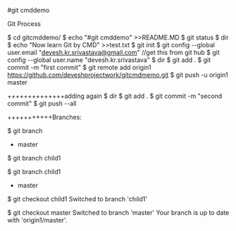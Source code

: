 #git cmddemo



Git Process

$ cd gitcmddemo/
$ echo "#git cmddemo" >>README.MD
$ git status
$ dir
$ echo "Now learn Git by CMD" >>test.txt
$ git init
$ git config --global user.email "devesh.kr.srivastava@gmail.com" //get this from git hub
$ git config --global user.name "devesh.kr.srivastava" 
$ dir
$ git add .
$ git commit -m "first commit"
$ git remote add origin1 https://github.com/deveshprojectwork/gitcmdmemo.git
$ git push -u origin1 master

++++++++++++++adding again
$ dir
$ git add .
$ git commit -m "second commit"
$ git push --all

+++++++++++Branches:


$ git branch
* master

$ git branch child1

$ git branch
  child1
* master

$ git checkout child1
Switched to branch 'child1'

$ git checkout master
Switched to branch 'master'
Your branch is up to date with 'origin1/master'.


